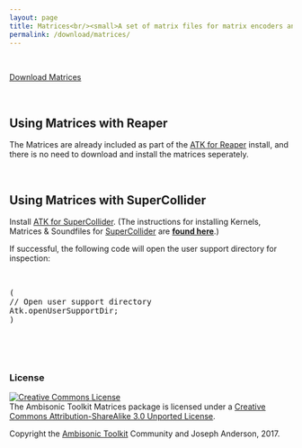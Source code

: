 ```yaml
---
layout: page
title: Matrices<br/><small>A set of matrix files for matrix encoders and decoders</small>
permalink: /download/matrices/
---
```


<p>&nbsp;</p>

<p class="text-center">
  <a href="https://github.com/ambisonictoolkit/atk-matrices/releases/latest" class="btn btn-success btn-lg">Download Matrices</a>
</p>

<p>&nbsp;</p>

<div class="alert alert-success">

  <h2>Using Matrices with Reaper</h2>

  <p>The Matrices are already included as part of the <a href="/download/reaper/">ATK for Reaper</a> install, and there is no need to download and install the matrices seperately.</p>

</div>

&nbsp;

<div class="alert alert-info">

<h2>Using Matrices with SuperCollider</h2>

<p>Install <a href="/download/supercollider/">ATK for SuperCollider</a>. (The instructions for installing Kernels, Matrices & Soundfiles for <a href="http://supercollider.github.io" target="_blank">SuperCollider</a> are
<a href="https://github.com/ambisonictoolkit/atk-sc3#kernels-matrices--soundfiles" target="_blank"><strong>found here</strong></a>.)
</p>

<p>If successful, the following code will open the user support directory for inspection:</p>

<p>&nbsp;</p>

<pre>
(
// Open user support directory
Atk.openUserSupportDir;
)
</pre>

<p>&nbsp;</p>

</div>

&nbsp;

### License

<a rel="license" href="http://creativecommons.org/licenses/by-sa/3.0/"><img alt="Creative Commons License" style="border-width:0" src="https://i.creativecommons.org/l/by-sa/3.0/88x31.png" /></a><br />The Ambisonic Toolkit Matrices package is licensed under a <a rel="license" href="http://creativecommons.org/licenses/by-sa/3.0/">Creative Commons Attribution-ShareAlike 3.0 Unported License</a>.

Copyright the [Ambisonic Toolkit](http://ambisonictoolkit.net) Community and Joseph Anderson, 2017.
